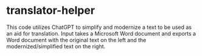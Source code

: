 # translator-helper
This code utilizes ChatGPT to simplify and modernize a text to be used as an aid for translation. Input takes a Microsoft Word document and exports a Word document with the original text on the left and the modernized/simplified text on the right.
